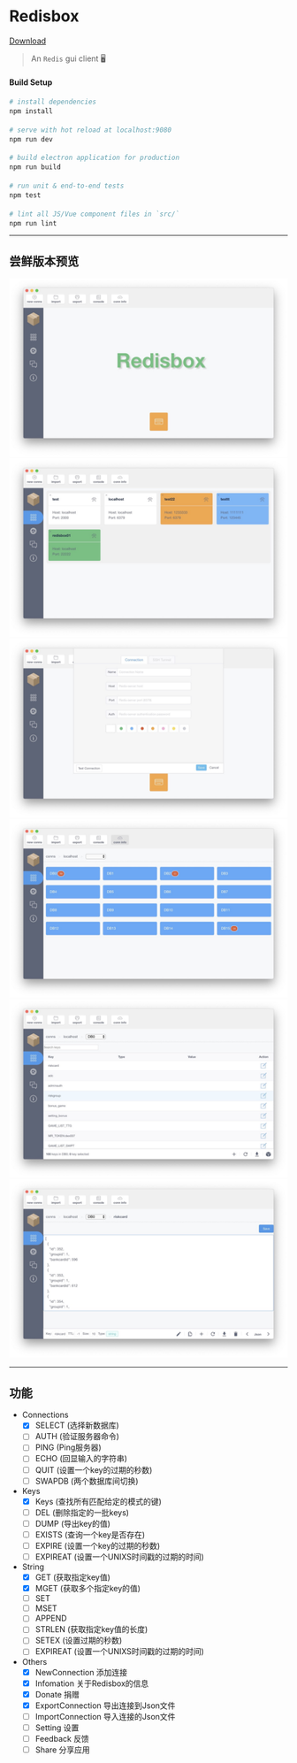 # Redisbox
[Download](https://github.com/winterbang/redisbox/releases)

> An `Redis` gui client :desktop_computer:

#### Build Setup

``` bash
# install dependencies
npm install

# serve with hot reload at localhost:9080
npm run dev

# build electron application for production
npm run build

# run unit & end-to-end tests
npm test

# lint all JS/Vue component files in `src/`
npm run lint

```

---

## 尝鲜版本预览
![1](/www/images/v0.0.1/1.jpg)
![1](/www/images/v0.0.1/2.jpg)
![1](/www/images/v0.0.1/3.jpg)
![1](/www/images/v0.0.1/4.jpg)
![1](/www/images/v0.0.1/5.jpg)
![1](/www/images/v0.0.1/6.jpg)

---

## 功能
- Connections
  - [x] SELECT (选择新数据库)
  - [ ] AUTH (验证服务器命令)
  - [ ] PING (Ping服务器)
  - [ ] ECHO (回显输入的字符串)
  - [ ] QUIT (设置一个key的过期的秒数)
  - [ ] SWAPDB (两个数据库间切换)
- Keys
  - [x] Keys (查找所有匹配给定的模式的键)
  - [ ] DEL (删除指定的一批keys)
  - [ ] DUMP (导出key的值)
  - [ ] EXISTS (查询一个key是否存在)
  - [ ] EXPIRE (设置一个key的过期的秒数)
  - [ ] EXPIREAT (设置一个UNIXS时间戳的过期的时间)
- String
  - [x] GET (获取指定key值)
  - [x] MGET (获取多个指定key的值)
  - [ ] SET
  - [ ] MSET
  - [ ] APPEND
  - [ ] STRLEN (获取指定key值的长度)
  - [ ] SETEX (设置过期的秒数)
  - [ ] EXPIREAT (设置一个UNIXS时间戳的过期的时间)
- Others
  - [x] NewConnection 添加连接
  - [x] Infomation 关于Redisbox的信息
  - [x] Donate 捐赠
  - [x] ExportConnection 导出连接到Json文件
  - [ ] ImportConnection 导入连接的Json文件
  - [ ] Setting 设置
  - [ ] Feedback 反馈
  - [ ] Share 分享应用

<!-- ## 使用到的框架和插件 -->

  <!-- - 框架
    - [vue](https://github.com/vuejs/vue) v2.5.2
  - 插件
    - [vue-router](https://github.com/vuejs/vue-router) v3.0.1
    - [gitment](https://github.com/imsun/gitment) v0.0.3
    - [axios](https://github.com/axios/axios) v0.17.0
    - [marked](https://github.com/chjj/marked) v0.3.6
    - [highlight.js](https://github.com/isagalaev/highlight.js) v9.12.0
    - [PhotoSwipe](https://github.com/dimsemenov/PhotoSwipe) v4.1.2
    - [anchorjs](https://github.com/bryanbraun/anchorjs) v4.1.0 -->
